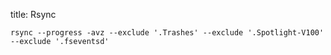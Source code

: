 title: Rsync

    rsync --progress -avz --exclude '.Trashes' --exclude '.Spotlight-V100' --exclude '.fseventsd'
